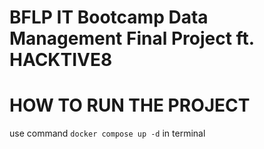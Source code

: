 # BFLP IT Bootcamp Data Management Final Project ft. HACKTIVE8

# HOW TO RUN THE PROJECT
use command `docker compose up -d` in terminal
